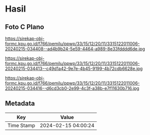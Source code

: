 # Hasil

## Foto C Plano

https://sirekap-obj-formc.kpu.go.id/f766/pemilu/ppwp/33/15/12/20/11/3315122011006-20240215-034408--ad4b9b24-5e59-4464-a989-8e33fdddd6de.jpg

https://sirekap-obj-formc.kpu.go.id/f766/pemilu/ppwp/33/15/12/20/11/3315122011006-20240215-034413--c49d1a42-9e7e-4b45-9199-4b72cdb6628e.jpg

https://sirekap-obj-formc.kpu.go.id/f766/pemilu/ppwp/33/15/12/20/11/3315122011006-20240215-034416--d6cd3cb0-2e99-4c3f-a38b-e7f11630b716.jpg


## Metadata

| Key        | Value               |
| ---------- | ------------------- |
| Time Stamp | 2024-02-15 04:00:24 |



